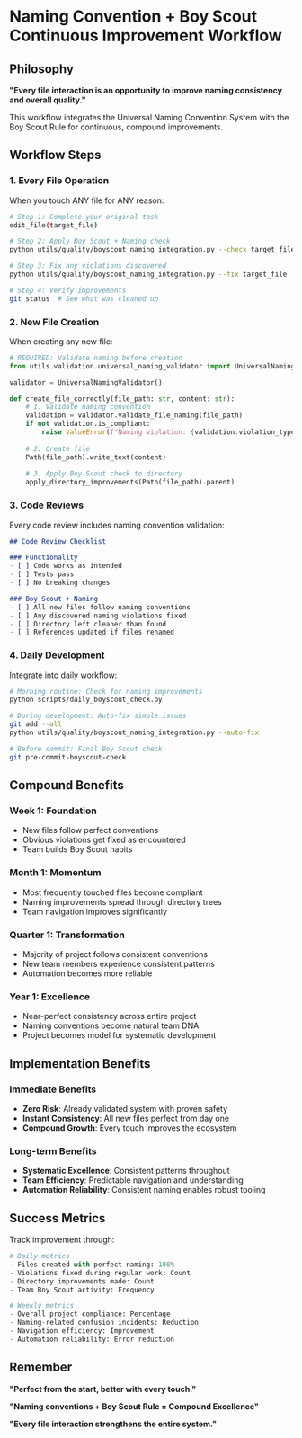 # Naming Convention + Boy Scout Continuous Improvement Workflow

## Philosophy

**"Every file interaction is an opportunity to improve naming consistency and overall quality."**

This workflow integrates the Universal Naming Convention System with the Boy Scout Rule for continuous, compound improvements.

## Workflow Steps

### 1. **Every File Operation**
When you touch ANY file for ANY reason:

```bash
# Step 1: Complete your original task
edit_file(target_file)

# Step 2: Apply Boy Scout + Naming check
python utils/quality/boyscout_naming_integration.py --check target_file

# Step 3: Fix any violations discovered
python utils/quality/boyscout_naming_integration.py --fix target_file

# Step 4: Verify improvements
git status  # See what was cleaned up
```

### 2. **New File Creation**
When creating any new file:

```python
# REQUIRED: Validate naming before creation
from utils.validation.universal_naming_validator import UniversalNamingValidator

validator = UniversalNamingValidator()

def create_file_correctly(file_path: str, content: str):
    # 1. Validate naming convention
    validation = validator.validate_file_naming(file_path)
    if not validation.is_compliant:
        raise ValueError(f"Naming violation: {validation.violation_type}")
    
    # 2. Create file
    Path(file_path).write_text(content)
    
    # 3. Apply Boy Scout check to directory
    apply_directory_improvements(Path(file_path).parent)
```

### 3. **Code Reviews**
Every code review includes naming convention validation:

```markdown
## Code Review Checklist

### Functionality
- [ ] Code works as intended
- [ ] Tests pass
- [ ] No breaking changes

### Boy Scout + Naming
- [ ] All new files follow naming conventions
- [ ] Any discovered naming violations fixed
- [ ] Directory left cleaner than found
- [ ] References updated if files renamed
```

### 4. **Daily Development**
Integrate into daily workflow:

```bash
# Morning routine: Check for naming improvements
python scripts/daily_boyscout_check.py

# During development: Auto-fix simple issues
git add --all
python utils/quality/boyscout_naming_integration.py --auto-fix

# Before commit: Final Boy Scout check
git pre-commit-boyscout-check
```

## Compound Benefits

### Week 1: Foundation
- New files follow perfect conventions
- Obvious violations get fixed as encountered
- Team builds Boy Scout habits

### Month 1: Momentum
- Most frequently touched files become compliant
- Naming improvements spread through directory trees
- Team navigation improves significantly

### Quarter 1: Transformation
- Majority of project follows consistent conventions
- New team members experience consistent patterns
- Automation becomes more reliable

### Year 1: Excellence
- Near-perfect consistency across entire project
- Naming conventions become natural team DNA
- Project becomes model for systematic development

## Implementation Benefits

### Immediate Benefits
- **Zero Risk**: Already validated system with proven safety
- **Instant Consistency**: All new files perfect from day one
- **Compound Growth**: Every touch improves the ecosystem

### Long-term Benefits
- **Systematic Excellence**: Consistent patterns throughout
- **Team Efficiency**: Predictable navigation and understanding
- **Automation Reliability**: Consistent naming enables robust tooling

## Success Metrics

Track improvement through:

```python
# Daily metrics
- Files created with perfect naming: 100%
- Violations fixed during regular work: Count
- Directory improvements made: Count
- Team Boy Scout activity: Frequency

# Weekly metrics  
- Overall project compliance: Percentage
- Naming-related confusion incidents: Reduction
- Navigation efficiency: Improvement
- Automation reliability: Error reduction
```

## Remember

**"Perfect from the start, better with every touch."**

**"Naming conventions + Boy Scout Rule = Compound Excellence"**

**"Every file interaction strengthens the entire system."**
